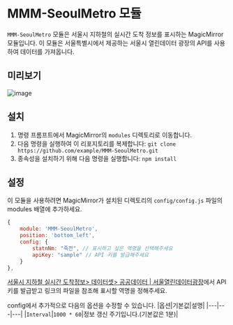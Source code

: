 # MMM-SeoulMetro 모듈

`MMM-SeoulMetro` 모듈은 서울시 지하철의 실시간 도착 정보를 표시하는 MagicMirror 모듈입니다. 이 모듈은 서울특별시에서 제공하는 서울시 열린데이터 광장의 API를 사용하여 데이터를 가져옵니다.

## 미리보기

![image](https://github.com/Inte-H/MMM-SeoulMetro/assets/86886486/ce1baa6d-5a48-43aa-aef8-e6bc0e2f73b1)

## 설치

1. 명령 프롬프트에서 MagicMirror의 `modules` 디렉토리로 이동합니다.
2. 다음 명령을 실행하여 이 리포지토리를 복제합니다: `git clone https://github.com/example/MMM-SeoulMetro.git`
3. 종속성을 설치하기 위해 다음 명령을 실행합니다: `npm install`

## 설정

이 모듈을 사용하려면 MagicMirror가 설치된 디렉토리의 `config/config.js` 파일의 modules 배열에 추가하세요.

```javascript
{
	module: 'MMM-SeoulMetro',
	position: 'bottom_left',
	config: {
		statnNm: "죽전", // 표시하고 싶은 역명을 선택해주세요
		apiKey: "sample" // API 키를 발급해주세요
	}
},
```

[서울시 지하철 실시간 도착정보> 데이터셋> 공공데이터 | 서울열린데이터광장](http://data.seoul.go.kr/dataList/OA-12764/A/1/datasetView.do;jsessionid=E12A991C22BD40C06C953E0B153FB238.new_portal-svr-21)에서 API 키를 발급받고 링크의 파일을 참조해 표시할 역명을 정해주세요.

config에서 추가적으로 다음의 옵션을 수정할 수 있습니다.
|옵션|기본값|설명|
|---|---|---|
|`Interval`|`1000 * 60`|정보 갱신 주기입니다.(기본값은 1분)|
